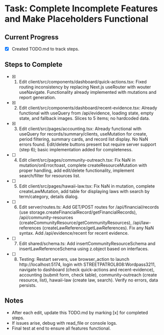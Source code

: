 # Task: Complete Incomplete Features and Make Placeholders Functional

## Current Progress
- [x] Created TODO.md to track steps.

## Steps to Complete

- [x] 1. Edit client/src/components/dashboard/quick-actions.tsx: Fixed routing inconsistency by replacing Next.js useRouter with wouter useNavigate. Functionality already implemented with mutations and report generation.

- [x] 2. Edit client/src/components/dashboard/recent-evidence.tsx: Already functional with useQuery from /api/evidence, loading state, empty state, and fallback images. Slices to 5 items; no hardcoded data.

- [x] 3. Edit client/src/pages/accounting.tsx: Already functional with useQuery for records/summary/clients, useMutation for create, period filtering, summary cards, and record list display. No NaN errors found. Edit/delete buttons present but require server support (step 6); basic implementation added for completeness.

- [ ] 4. Edit client/src/pages/community-outreach.tsx: Fix NaN in mutation/onError/toast, complete createResourceMutation with proper handling, add edit/delete functionality, implement search/filter for resources list.

- [ ] 5. Edit client/src/pages/hawaii-law.tsx: Fix NaN in mutation, complete createLawMutation, add table for displaying laws with search by term/category, details dialog.

- [ ] 6. Edit server/routes.ts: Add GET/POST routes for /api/financial/records (use storage.createFinancialRecord/getFinancialRecords), /api/community-resources (createCommunityResource/getCommunityResources), /api/law-references (createLawReference/getLawReferences). Fix any NaN syntax. Add /api/evidence/recent for recent evidence.

- [ ] 7. Edit shared/schema.ts: Add insertCommunityResourceSchema and insertLawReferenceSchema using z.object based on interfaces.

- [ ] 8. Testing: Restart servers, use browser_action to launch http://localhost:5174, login with STREETPATROL808:Wordpass3211, navigate to dashboard (check quick-actions and recent-evidence), accounting (submit form, check table), community-outreach (create resource, list), hawaii-law (create law, search). Verify no errors, data persists.

## Notes
- After each edit, update this TODO.md by marking [x] for completed steps.
- If issues arise, debug with read_file or console logs.
- Final test at end to ensure all features functional.
